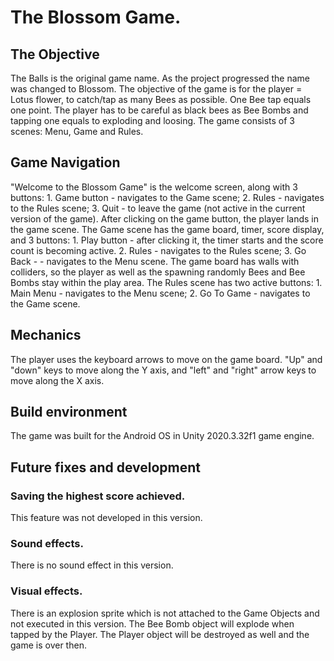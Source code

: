 # The Blossom Game.

## The Objective

The Balls is the original game name.
As the project progressed the name was changed to Blossom.
The objective of the game is for the player = Lotus flower, to catch/tap as many Bees as possible.
One Bee tap equals one point.
The player has to be careful as black bees as Bee Bombs and tapping one equals to exploding and loosing.
The game consists of 3 scenes: Menu, Game and Rules.

## Game Navigation

"Welcome to the Blossom Game" is the welcome screen, along with 3 buttons:
     1. Game button - navigates to the Game scene;
     2. Rules - navigates to the Rules scene;
     3. Quit - to leave the game (not active in the current version of the game).
After clicking on the game button, the player lands in the game scene.
The Game scene has the game board, timer, score display, and 3 buttons:
     1. Play button - after clicking it, the timer starts and the score count is becoming active.
     2. Rules - navigates to the Rules scene;
     3. Go Back -  - navigates to the Menu scene.
The game board has walls with colliders, so the player as well as the spawning randomly Bees and Bee Bombs stay within the play area.
The Rules scene has two active buttons:
     1. Main Menu - navigates to the Menu scene;
     2. Go To Game - navigates to the Game scene.

## Mechanics
 The player uses the keyboard arrows to move on the game board. "Up" and "down" keys to move along the Y axis,
 and "left" and "right" arrow keys to move along the X axis.

 ## Build environment
 The game was built for the Android OS in Unity 2020.3.32f1 game engine.

 ## Future fixes and development

 ### Saving the highest score achieved.  
 This feature was not developed in this version.

 ### Sound effects.
 There is no sound effect in this version.

 ### Visual effects.
 There is an explosion sprite which is not attached to the Game Objects and not executed in this version.
 The Bee Bomb object will explode when tapped by the Player. The Player object will be destroyed as well and the game is over then.



